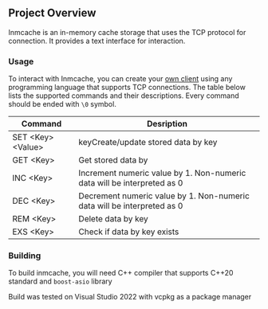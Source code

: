 ## Project Overview

Inmcache is an in-memory cache storage that uses the TCP protocol for connection. It provides a text interface for interaction.
### Usage

To interact with Inmcache, you can create your [own client](https://gist.github.com/44zb/dea648b8b916efe29d5eff1d91907ff3) using any programming 
language that supports TCP connections. The table below lists the supported commands and their descriptions. Every command should be ended with `\0` symbol.

| Command				| Desription																|
------------------------|---------------------------------------------------------------------------|
|	SET	\<Key> \<Value>	| keyCreate/update stored data by key										|
|	GET \<Key>			| Get stored data by 														|
|	INC \<Key>			| Increment numeric value by 1. Non-numeric data will be interpreted as 0	|
|	DEC \<Key>			| Decrement numeric value by 1. Non-numeric data will be interpreted as 0	|
|	REM \<Key>			| Delete data by key														|
|	EXS \<Key>			| Check if data by key exists												|

### Building 

To build inmcache, you will need C++ compiler that supports C++20 standard and `boost-asio` library

Build was tested on Visual Studio 2022 with vcpkg as a package manager
